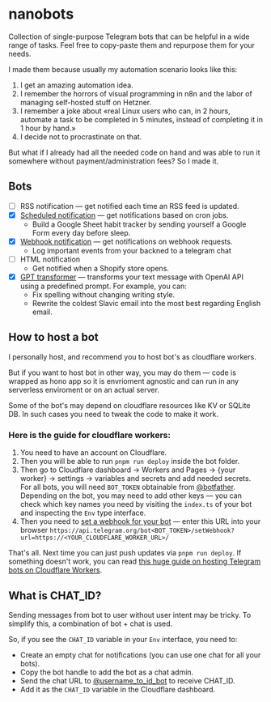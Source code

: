 # nanobots

Collection of single-purpose Telegram bots that can be helpful in a wide range of tasks. Feel free to copy-paste them and repurpose them for your needs.

I made them because usually my automation scenario looks like this:

1. I get an amazing automation idea.
2. I remember the horrors of visual programming in n8n and the labor of managing self-hosted stuff on Hetzner.
3. I remember a joke about «real Linux users who can, in 2 hours, automate a task to be completed in 5 minutes, instead of completing it in 1 hour by hand.»
4. I decide not to procrastinate on that.

But what if I already had all the needed code on hand and was able to run it somewhere without payment/administration fees? So I made it.

## Bots

- [ ] RSS notification — get notified each time an RSS feed is updated.
- [x] [Scheduled notification](https://github.com/brachkow/nanobots/tree/main/bots/scheduled-message) — get notifications based on cron jobs.
  - Build a Google Sheet habit tracker by sending yourself a Google Form every day before sleep.
- [x] [Webhook notification](https://github.com/brachkow/nanobots/tree/main/bots/webhook-notification) — get notifications on webhook requests.
  - Log important events from your backned to a telegram chat
- [ ] HTML notification
  - Get notified when a Shopify store opens.
- [x] [GPT transformer](https://github.com/brachkow/nanobots/tree/main/bots/gpt-transformer) — transforms your text message with OpenAI API using a predefined prompt. For example, you can:
  - Fix spelling without changing writing style.
  - Rewrite the coldest Slavic email into the most best regarding English email.

## How to host a bot

I personally host, and recommend you to host bot's as cloudflare workers.

But if you want to host bot in other way, you may do them — code is wrapped as hono app so it is envrioment agnostic and can run in any serverless enviroment or on an actual server.

Some of the bot's may depend on cloudflare resources like KV or SQLite DB. In such cases you need to tweak the code to make it work.

### Here is the guide for cloudflare workers:

1. You need to have an account on Cloudflare.
2. Then you will be able to run `pnpm run deploy` inside the bot folder.
3. Then go to Cloudflare dashboard → Workers and Pages → {your worker} → settings → variables and secrets and add needed secrets. For all bots, you will need `BOT_TOKEN` obtainable from [@botfather](https://t.me/BotFather). Depending on the bot, you may need to add other keys — you can check which key names you need by visiting the `index.ts` of your bot and inspecting the `Env` type interface.
4. Then you need to [set a webhook for your bot](https://grammy.dev/hosting/cloudflare-workers-nodejs#setting-your-webhook) — enter this URL into your browser `https://api.telegram.org/bot<BOT_TOKEN>/setWebhook?url=https://<YOUR_CLOUDFLARE_WORKER_URL>/`

That's all. Next time you can just push updates via `pnpm run deploy`. If something doesn't work, you can read [this huge guide on hosting Telegram bots on Cloudflare Workers](https://grammy.dev/hosting/cloudflare-workers-nodejs#setting-your-webhook).

## What is CHAT_ID?

Sending messages from bot to user without user intent may be tricky. To simplify this, a combination of bot + chat is used.

So, if you see the `CHAT_ID` variable in your `Env` interface, you need to:

- Create an empty chat for notifications (you can use one chat for all your bots).
- Copy the bot handle to add the bot as a chat admin.
- Send the chat URL to [@username_to_id_bot](https://t.me/username_to_id_bot) to receive CHAT_ID.
- Add it as the `CHAT_ID` variable in the Cloudflare dashboard.

